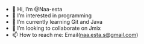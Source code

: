- 👋 Hi, I’m @Naa-esta
- 👀 I’m interested in programming
- 🌱 I’m currently learning Git and Java
- 💞️ I’m looking to collaborate on Jmix
- 📫 How to reach me: Email(naa.esta.s@gmail.com)

<!---
Naa-esta/Naa-esta is a ✨ special ✨ repository because its `README.md` (this file) appears on your GitHub profile.
You can click the Preview link to take a look at your changes.
--->
